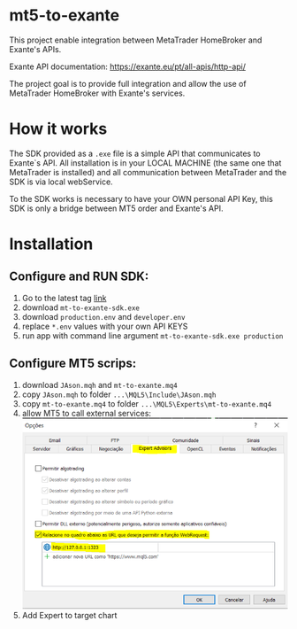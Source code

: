 # mt5-to-exante

This project enable integration between MetaTrader HomeBroker and Exante's APIs.

Exante API documentation:
https://exante.eu/pt/all-apis/http-api/

The project goal is to provide full integration and allow the use of MetaTrader HomeBroker with Exante's services.

# How it works
The SDK provided as a `.exe` file is a simple API that communicates to Exante`s API. All installation is in your LOCAL MACHINE (the same one that MetaTrader is installed) and all communication between MetaTrader and the SDK is via local webService. 

To the SDK works is necessary to have your OWN personal API Key, this SDK is only a bridge between MT5 order and Exante's API.

# Installation

## Configure and RUN SDK:
1. Go to the latest tag [link](https://github.com/danielsussa/mt5-to-exante/tags)
2. download `mt-to-exante-sdk.exe`
3. download `production.env` and `developer.env`
4. replace `*.env` values with your own API KEYS
5. run app with command line argument `mt-to-exante-sdk.exe production`

## Configure MT5 scrips:
1. download `JAson.mqh` and `mt-to-exante.mq4`
2. copy `JAson.mqh` to folder `...\MQL5\Include\JAson.mqh`
3. copy `mt-to-exante.mq4` to folder `...\MQL5\Experts\mt-to-exante.mq4`
4. allow MT5 to call external services:
![image](src/mt5-url.PNG)
5. Add Expert to target chart